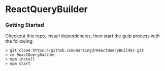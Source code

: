# ReactQueryBuilder

### Getting Started

Checkout this repo, install dependencies, then start the gulp process with the following:

```
> git clone https://github.com/narsingd/ReactQueryBuilder.git
> cd ReactQueryBuilder
> npm install
> npm start
```

